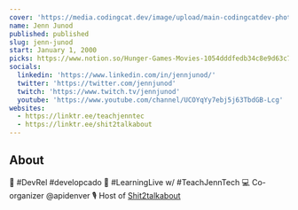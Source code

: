 ```yaml
---
cover: 'https://media.codingcat.dev/image/upload/main-codingcatdev-photo/podcast-guest/jennjunod'
name: Jenn Junod
published: published
slug: jenn-junod
start: January 1, 2000
picks: https://www.notion.so/Hunger-Games-Movies-1054dddfedb34c8e9d63c749f26b3406
socials:
  linkedin: 'https://www.linkedin.com/in/jennjunod/'
  twitter: 'https://twitter.com/jennjunod'
  twitch: 'https://www.twitch.tv/jennjunod'
  youtube: 'https://www.youtube.com/channel/UCOYqYy7ebj5j63TbdGB-Lcg'
websites:
  - https://linktr.ee/teachjenntec
  - https://linktr.ee/shit2talkabout
---
```


## About

🥑 #DevRel #developcado 🧐 #LearningLive w/ #TeachJennTech 💻 Co-organizer @apidenver 🎙 Host of [Shit2talkabout](https://linktr.ee/shit2talkabout)
